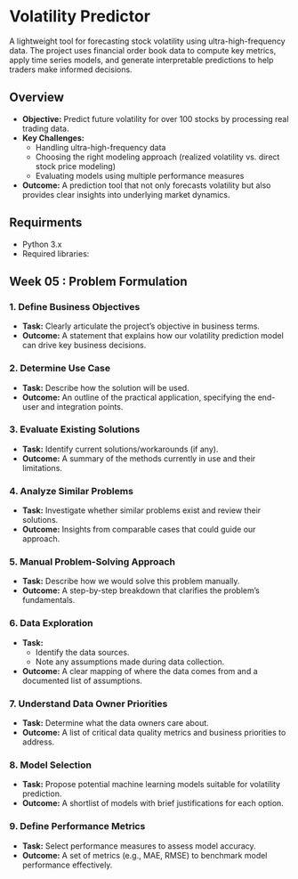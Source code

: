 # Volatility Predictor

A lightweight tool for forecasting stock volatility using ultra-high-frequency data. The project uses financial order book data to compute key metrics, apply time series models, and generate interpretable predictions to help traders make informed decisions.

## Overview

- **Objective:** Predict future volatility for over 100 stocks by processing real trading data.
- **Key Challenges:**
  - Handling ultra-high-frequency data
  - Choosing the right modeling approach (realized volatility vs. direct stock price modeling)
  - Evaluating models using multiple performance measures
- **Outcome:** A prediction tool that not only forecasts volatility but also provides clear insights into underlying market dynamics.

## Requirments

- Python 3.x
- Required libraries:

## Week 05 : Problem Formulation

### 1. Define Business Objectives
- **Task:** Clearly articulate the project’s objective in business terms.
- **Outcome:** A statement that explains how our volatility prediction model can drive key business decisions.

### 2. Determine Use Case
- **Task:** Describe how the solution will be used.
- **Outcome:** An outline of the practical application, specifying the end-user and integration points.

### 3. Evaluate Existing Solutions
- **Task:** Identify current solutions/workarounds (if any).
- **Outcome:** A summary of the methods currently in use and their limitations.

### 4. Analyze Similar Problems
- **Task:** Investigate whether similar problems exist and review their solutions.
- **Outcome:** Insights from comparable cases that could guide our approach.

### 5. Manual Problem-Solving Approach
- **Task:** Describe how we would solve this problem manually.
- **Outcome:** A step-by-step breakdown that clarifies the problem’s fundamentals.

### 6. Data Exploration
- **Task:** 
  - Identify the data sources.
  - Note any assumptions made during data collection.
- **Outcome:** A clear mapping of where the data comes from and a documented list of assumptions.

### 7. Understand Data Owner Priorities
- **Task:** Determine what the data owners care about.
- **Outcome:** A list of critical data quality metrics and business priorities to address.

### 8. Model Selection
- **Task:** Propose potential machine learning models suitable for volatility prediction.
- **Outcome:** A shortlist of models with brief justifications for each option.

### 9. Define Performance Metrics
- **Task:** Select performance measures to assess model accuracy.
- **Outcome:** A set of metrics (e.g., MAE, RMSE) to benchmark model performance effectively.
